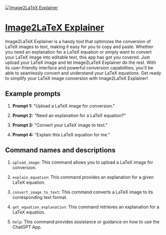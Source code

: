 [![Image2LaTeX Explainer](null)](https://chat.openai.com/g/g-AZptTUxjU-image2latex-explainer)

# [Image2LaTeX Explainer](https://chat.openai.com/g/g-AZptTUxjU-image2latex-explainer)

Image2LaTeX Explainer is a handy tool that optimizes the conversion of LaTeX images to text, making it easy for you to copy and paste. Whether you need an explanation for a LaTeX equation or simply want to convert your LaTeX image into editable text, this app has got you covered. Just upload your LaTeX image and let Image2LaTeX Explainer do the rest. With its user-friendly interface and powerful conversion capabilities, you'll be able to seamlessly convert and understand your LaTeX equations. Get ready to simplify your LaTeX image conversion with Image2LaTeX Explainer!

## Example prompts

1. **Prompt 1:** "Upload a LaTeX image for conversion."

2. **Prompt 2:** "Need an explanation for a LaTeX equation?"

3. **Prompt 3:** "Convert your LaTeX image to text."

4. **Prompt 4:** "Explain this LaTeX equation for me."

## Command names and descriptions

1. `upload_image`: This command allows you to upload a LaTeX image for conversion.

2. `explain_equation`: This command provides an explanation for a given LaTeX equation.

3. `convert_image_to_text`: This command converts a LaTeX image to its corresponding text format.

4. `get_equation_explanation`: This command retrieves an explanation for a LaTeX equation.

5. `help`: This command provides assistance or guidance on how to use the ChatGPT App.